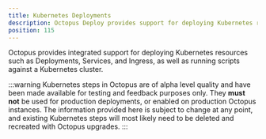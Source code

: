```yaml
---
title: Kubernetes Deployments
description: Octopus Deploy provides support for deploying Kubernetes resources.
position: 115
---
```


Octopus provides integrated support for deploying Kubernetes resources such as Deployments, Services, and Ingress, as well as running scripts against a Kubernetes cluster.

:::warning
Kubernetes steps in Octopus are of alpha level quality and have been made available for testing and feedback purposes only. They **must not** be used for production deployments, or enabled on production Octopus instances. The information provided here is subject to change at any point, and existing Kubernetes steps will most likely need to be deleted and recreated with Octopus upgrades.
:::
